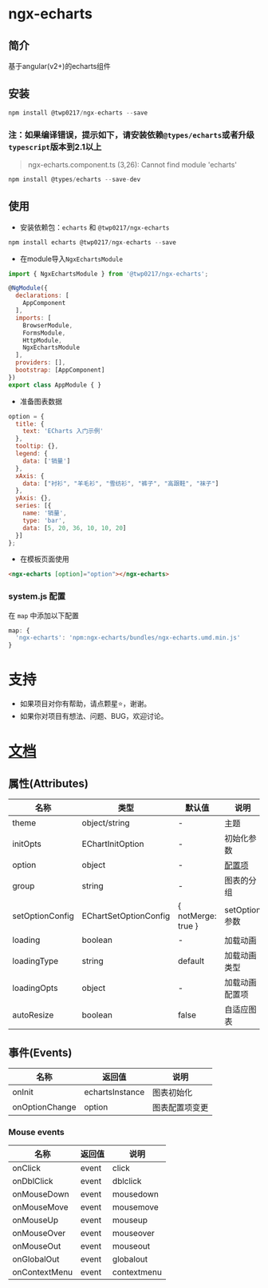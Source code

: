 # ngx-echarts

## 简介
基于angular(v2+)的echarts组件

## 安装

```javascript
npm install @twp0217/ngx-echarts --save
```

### 注：如果编译错误，提示如下，请安装依赖`@types/echarts`或者升级`typescript`版本到2.1以上

> ngx-echarts.component.ts (3,26): Cannot find module 'echarts'

```javascript
npm install @types/echarts --save-dev
```

## 使用
- 安装依赖包：`echarts` 和 `@twp0217/ngx-echarts`

```javascript
npm install echarts @twp0217/ngx-echarts --save
```

- 在module导入`NgxEchartsModule`

```javascript
import { NgxEchartsModule } from '@twp0217/ngx-echarts';

@NgModule({
  declarations: [
    AppComponent
  ],
  imports: [
    BrowserModule,
    FormsModule,
    HttpModule,
    NgxEchartsModule
  ],
  providers: [],
  bootstrap: [AppComponent]
})
export class AppModule { }
```

- 准备图表数据

```javascript
option = {
  title: {
    text: 'ECharts 入门示例'
  },
  tooltip: {},
  legend: {
    data: ['销量']
  },
  xAxis: {
    data: ["衬衫", "羊毛衫", "雪纺衫", "裤子", "高跟鞋", "袜子"]
  },
  yAxis: {},
  series: [{
    name: '销量',
    type: 'bar',
    data: [5, 20, 36, 10, 10, 20]
  }]
};
```

- 在模板页面使用

```html
<ngx-echarts [option]="option"></ngx-echarts>
```

### system.js 配置
在 `map` 中添加以下配置

```javascript
map: {
  'ngx-echarts': 'npm:ngx-echarts/bundles/ngx-echarts.umd.min.js'
}
```

# 支持

- 如果项目对你有帮助，请点颗星:star:，谢谢。
- 如果你对项目有想法、问题、BUG，欢迎讨论。

# [文档](https://twp0217.github.io/ngx-echarts/#/documentation)

## 属性(Attributes)
名称 | 类型 | 默认值 | 说明
---|---|---|---
theme | object/string | - | 主题
initOpts | EChartInitOption | - | 初始化参数 
option | object | - | [配置项](http://echarts.baidu.com/option.html)
group | string | - | 图表的分组
setOptionConfig | EChartSetOptionConfig | { notMerge: true } | setOption参数 
loading | boolean | - | 加载动画 
loadingType | string | default | 加载动画类型 
loadingOpts | object | - | 加载动画配置项 
autoResize | boolean | false | 自适应图表 

## 事件(Events)
名称 | 返回值 | 说明
---|---|---
onInit | echartsInstance | 图表初始化 
onOptionChange | option | 图表配置项变更

### Mouse events
名称 | 返回值 | 说明
---|---|---
onClick | event | click 
onDblClick | event | dblclick 
onMouseDown | event | mousedown 
onMouseMove | event | mousemove 
onMouseUp | event | mouseup 
onMouseOver | event | mouseover 
onMouseOut | event | mouseout 
onGlobalOut | event | globalout 
onContextMenu | event | contextmenu 

